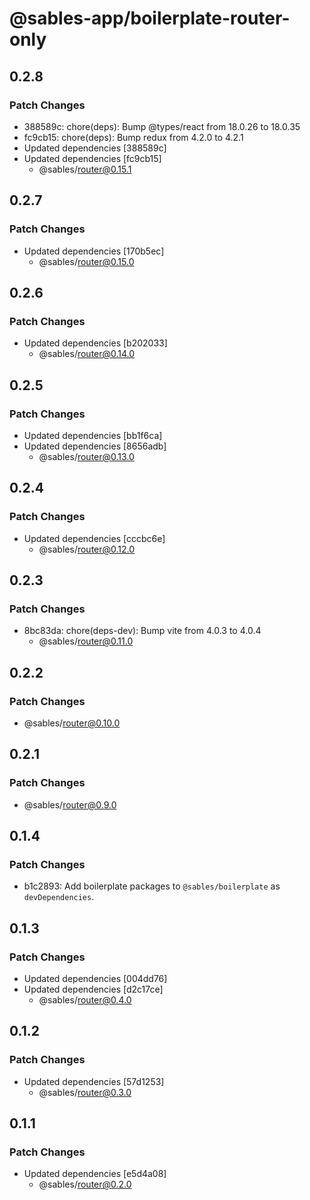 # @sables-app/boilerplate-router-only

## 0.2.8

### Patch Changes

- 388589c: chore(deps): Bump @types/react from 18.0.26 to 18.0.35
- fc9cb15: chore(deps): Bump redux from 4.2.0 to 4.2.1
- Updated dependencies [388589c]
- Updated dependencies [fc9cb15]
  - @sables/router@0.15.1

## 0.2.7

### Patch Changes

- Updated dependencies [170b5ec]
  - @sables/router@0.15.0

## 0.2.6

### Patch Changes

- Updated dependencies [b202033]
  - @sables/router@0.14.0

## 0.2.5

### Patch Changes

- Updated dependencies [bb1f6ca]
- Updated dependencies [8656adb]
  - @sables/router@0.13.0

## 0.2.4

### Patch Changes

- Updated dependencies [cccbc6e]
  - @sables/router@0.12.0

## 0.2.3

### Patch Changes

- 8bc83da: chore(deps-dev): Bump vite from 4.0.3 to 4.0.4
  - @sables/router@0.11.0

## 0.2.2

### Patch Changes

- @sables/router@0.10.0

## 0.2.1

### Patch Changes

- @sables/router@0.9.0

## 0.1.4

### Patch Changes

- b1c2893: Add boilerplate packages to `@sables/boilerplate` as `devDependencies`.

## 0.1.3

### Patch Changes

- Updated dependencies [004dd76]
- Updated dependencies [d2c17ce]
  - @sables/router@0.4.0

## 0.1.2

### Patch Changes

- Updated dependencies [57d1253]
  - @sables/router@0.3.0

## 0.1.1

### Patch Changes

- Updated dependencies [e5d4a08]
  - @sables/router@0.2.0
